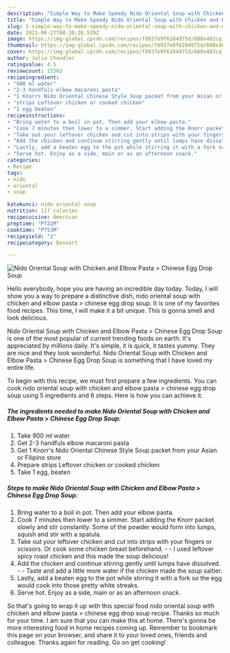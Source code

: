 ```yaml
---
description: "Simple Way to Make Speedy Nido Oriental Soup with Chicken and Elbow Pasta &amp;gt; Chinese Egg Drop Soup"
title: "Simple Way to Make Speedy Nido Oriental Soup with Chicken and Elbow Pasta &amp;gt; Chinese Egg Drop Soup"
slug: 1-simple-way-to-make-speedy-nido-oriental-soup-with-chicken-and-elbow-pasta-and-gt-chinese-egg-drop-soup
date: 2021-06-27T08:30:26.539Z
image: https://img-global.cpcdn.com/recipes/f8937e9f6284975d/680x482cq70/nido-oriental-soup-with-chicken-and-elbow-pasta-chinese-egg-drop-soup-recipe-main-photo.jpg
thumbnail: https://img-global.cpcdn.com/recipes/f8937e9f6284975d/680x482cq70/nido-oriental-soup-with-chicken-and-elbow-pasta-chinese-egg-drop-soup-recipe-main-photo.jpg
cover: https://img-global.cpcdn.com/recipes/f8937e9f6284975d/680x482cq70/nido-oriental-soup-with-chicken-and-elbow-pasta-chinese-egg-drop-soup-recipe-main-photo.jpg
author: Julia Chandler
ratingvalue: 4.5
reviewcount: 15503
recipeingredient:
- "900 ml water"
- "2-3 handfuls elbow macaroni pasta"
- "1 Knorrs Nido Oriental Chinese Style Soup packet from your Asian or Filipino store"
- "strips Leftover chicken or cooked chicken"
- "1 egg beaten"
recipeinstructions:
- "Bring water to a boil in pot. Then add your elbow pasta."
- "Cook 7 minutes then lower to a simmer. Start adding the Knorr packet slowly and stir constantly. Some of the powder would form into lumps, squish and stir with a spatula."
- "Take out your leftover chicken and cut into strips with your fingers or scissors. Or cook some chicken breast beforehand.   I used leftover spicy roast chicken and this made the soup delicious!"
- "Add the chicken and continue stirring gently until lumps have dissolved.  Taste and add a little more water if the chicken made the soup saltier."
- "Lastly, add a beaten egg to the pot while stirring it with a fork so the egg would cook into those pretty white streaks."
- "Serve hot. Enjoy as a side, main or as an afternoon snack."
categories:
- Recipe
tags:
- nido
- oriental
- soup

katakunci: nido oriental soup 
nutrition: 117 calories
recipecuisine: American
preptime: "PT22M"
cooktime: "PT53M"
recipeyield: "2"
recipecategory: Dessert

---
```



![Nido Oriental Soup with Chicken and Elbow Pasta &gt; Chinese Egg Drop Soup](https://img-global.cpcdn.com/recipes/f8937e9f6284975d/680x482cq70/nido-oriental-soup-with-chicken-and-elbow-pasta-chinese-egg-drop-soup-recipe-main-photo.jpg)

Hello everybody, hope you are having an incredible day today. Today, I will show you a way to prepare a distinctive dish, nido oriental soup with chicken and elbow pasta &gt; chinese egg drop soup. It is one of my favorites food recipes. This time, I will make it a bit unique. This is gonna smell and look delicious.

Nido Oriental Soup with Chicken and Elbow Pasta &gt; Chinese Egg Drop Soup is one of the most popular of current trending foods on earth. It's appreciated by millions daily. It's simple, it is quick, it tastes yummy. They are nice and they look wonderful. Nido Oriental Soup with Chicken and Elbow Pasta &gt; Chinese Egg Drop Soup is something that I have loved my entire life.




To begin with this recipe, we must first prepare a few ingredients. You can cook nido oriental soup with chicken and elbow pasta &gt; chinese egg drop soup using 5 ingredients and 6 steps. Here is how you can achieve it.

<!--inarticleads1-->

##### The ingredients needed to make Nido Oriental Soup with Chicken and Elbow Pasta &gt; Chinese Egg Drop Soup:

1. Take 900 ml water
1. Get 2-3 handfuls elbow macaroni pasta
1. Get 1 Knorr&#39;s Nido Oriental Chinese Style Soup packet from your Asian or Filipino store
1. Prepare strips Leftover chicken or cooked chicken
1. Take 1 egg, beaten




<!--inarticleads2-->

##### Steps to make Nido Oriental Soup with Chicken and Elbow Pasta &gt; Chinese Egg Drop Soup:

1. Bring water to a boil in pot. Then add your elbow pasta.
1. Cook 7 minutes then lower to a simmer. Start adding the Knorr packet slowly and stir constantly. Some of the powder would form into lumps, squish and stir with a spatula.
1. Take out your leftover chicken and cut into strips with your fingers or scissors. Or cook some chicken breast beforehand.  -  - I used leftover spicy roast chicken and this made the soup delicious!
1. Add the chicken and continue stirring gently until lumps have dissolved. -  - Taste and add a little more water if the chicken made the soup saltier.
1. Lastly, add a beaten egg to the pot while stirring it with a fork so the egg would cook into those pretty white streaks.
1. Serve hot. Enjoy as a side, main or as an afternoon snack.




So that's going to wrap it up with this special food nido oriental soup with chicken and elbow pasta &gt; chinese egg drop soup recipe. Thanks so much for your time. I am sure that you can make this at home. There's gonna be more interesting food in home recipes coming up. Remember to bookmark this page on your browser, and share it to your loved ones, friends and colleague. Thanks again for reading. Go on get cooking!
